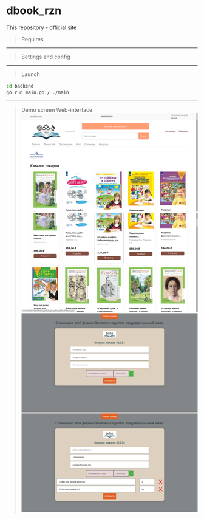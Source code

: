 # dbook_rzn

This repository - official site

> Requires
---

> Settings and config
---

> Launch
``` bash
cd backend
go run main.go / ./main
```
***


> Demo screen
Web-interface
![](demo/home1.png)
![](demo/home2.png)
![](demo/order1.png)
![](demo/order2.png)